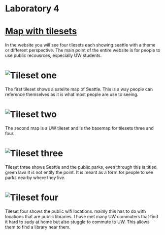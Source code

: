# Laboratory 4


# [Map with tilesets]('http://127.0.0.1:5500/index.html')
In the website you will see four tilesets each showing seattle with a theme or different perspective. The main point of the entire website is for people to use public recousrces, especially UW students. 

# ![Tileset one]('/Users/darwinlopez/Documents/GEOG_458/laboratory4/assets/satellite/7/20/44.png')
The first tileset shows a satelite map of Seattle. This is a way people can reference themselves as it is what most people are use to seeing. 

# ![Tileset two]('/Users/darwinlopez/Documents/GEOG_458/laboratory4/assets/uw_theme/7/20/44.png')
The second map is a UW tileset and is the basemap for tilesets three and four. 

# ![Tileset three]('/Users/darwinlopez/Documents/GEOG_458/laboratory4/assets/green_lava/7/20/44.png')
Tileset three shows Seattle and the public parks, even through this is titled green lava it is not entily the point. It is meant as a form for people to see parks nearby where they live. 

# ![Tileset four]('/Users/darwinlopez/Documents/GEOG_458/laboratory4/assets/public_wifi/7/20/44.png')
Tileset four shows the public wifi locations. mainly this has to do with locations that are public libraries. I have met many UW commuters that find it hard to sudy at home but also stuggle to commute to UW. This allows them to find a library near them. 






